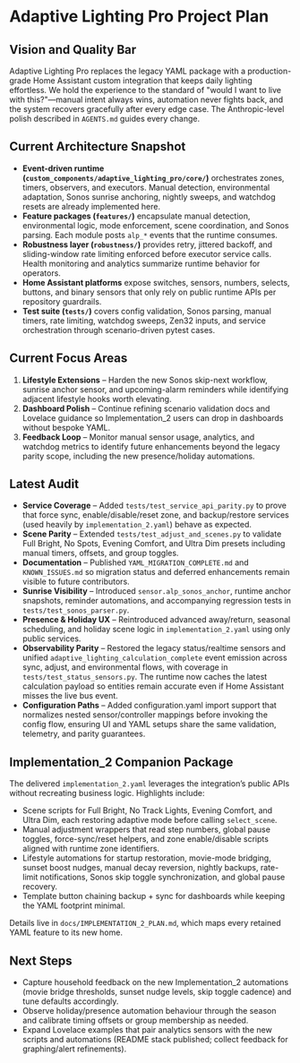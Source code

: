 # Adaptive Lighting Pro Project Plan

## Vision and Quality Bar
Adaptive Lighting Pro replaces the legacy YAML package with a production-grade Home Assistant custom integration that keeps daily lighting effortless. We hold the experience to the standard of "would I want to live with this?"—manual intent always wins, automation never fights back, and the system recovers gracefully after every edge case. The Anthropic-level polish described in `AGENTS.md` guides every change.

## Current Architecture Snapshot
- **Event-driven runtime (`custom_components/adaptive_lighting_pro/core/`)** orchestrates zones, timers, observers, and executors. Manual detection, environmental adaptation, Sonos sunrise anchoring, nightly sweeps, and watchdog resets are already implemented here.
- **Feature packages (`features/`)** encapsulate manual detection, environmental logic, mode enforcement, scene coordination, and Sonos parsing. Each module posts `alp_*` events that the runtime consumes.
- **Robustness layer (`robustness/`)** provides retry, jittered backoff, and sliding-window rate limiting enforced before executor service calls. Health monitoring and analytics summarize runtime behavior for operators.
- **Home Assistant platforms** expose switches, sensors, numbers, selects, buttons, and binary sensors that only rely on public runtime APIs per repository guardrails.
- **Test suite (`tests/`)** covers config validation, Sonos parsing, manual timers, rate limiting, watchdog sweeps, Zen32 inputs, and service orchestration through scenario-driven pytest cases.

## Current Focus Areas
1. **Lifestyle Extensions** – Harden the new Sonos skip-next workflow, sunrise anchor sensor, and upcoming-alarm reminders while identifying adjacent lifestyle hooks worth elevating.
2. **Dashboard Polish** – Continue refining scenario validation docs and Lovelace guidance so Implementation_2 users can drop in dashboards without bespoke YAML.
3. **Feedback Loop** – Monitor manual sensor usage, analytics, and watchdog metrics to identify future enhancements beyond the legacy parity scope, including the new presence/holiday automations.

## Latest Audit
- **Service Coverage** – Added `tests/test_service_api_parity.py` to prove that force sync, enable/disable/reset zone, and backup/restore services (used heavily by `implementation_2.yaml`) behave as expected.
- **Scene Parity** – Extended `tests/test_adjust_and_scenes.py` to validate Full Bright, No Spots, Evening Comfort, and Ultra Dim presets including manual timers, offsets, and group toggles.
- **Documentation** – Published `YAML_MIGRATION_COMPLETE.md` and `KNOWN_ISSUES.md` so migration status and deferred enhancements remain visible to future contributors.
- **Sunrise Visibility** – Introduced `sensor.alp_sonos_anchor`, runtime anchor snapshots, reminder automations, and accompanying regression tests in `tests/test_sonos_parser.py`.
- **Presence & Holiday UX** – Reintroduced advanced away/return, seasonal scheduling, and holiday scene logic in `implementation_2.yaml` using only public services.
- **Observability Parity** – Restored the legacy status/realtime sensors and unified `adaptive_lighting_calculation_complete` event emission across sync, adjust, and environmental flows, with coverage in `tests/test_status_sensors.py`. The runtime now caches the latest calculation payload so entities remain accurate even if Home Assistant misses the live bus event.
- **Configuration Paths** – Added configuration.yaml import support that normalizes nested sensor/controller mappings before invoking the config flow, ensuring UI and YAML setups share the same validation, telemetry, and parity guarantees.

## Implementation_2 Companion Package
The delivered `implementation_2.yaml` leverages the integration’s public APIs without recreating business logic. Highlights include:
- Scene scripts for Full Bright, No Track Lights, Evening Comfort, and Ultra Dim, each restoring adaptive mode before calling `select_scene`.
- Manual adjustment wrappers that read step numbers, global pause toggles, force-sync/reset helpers, and zone enable/disable scripts aligned with runtime zone identifiers.
- Lifestyle automations for startup restoration, movie-mode bridging, sunset boost nudges, manual decay reversion, nightly backups, rate-limit notifications, Sonos skip toggle synchronization, and global pause recovery.
- Template button chaining backup + sync for dashboards while keeping the YAML footprint minimal.

Details live in `docs/IMPLEMENTATION_2_PLAN.md`, which maps every retained YAML feature to its new home.

## Next Steps
- Capture household feedback on the new Implementation_2 automations (movie bridge thresholds, sunset nudge levels, skip toggle cadence) and tune defaults accordingly.
- Observe holiday/presence automation behaviour through the season and calibrate timing offsets or group membership as needed.
- Expand Lovelace examples that pair analytics sensors with the new scripts and automations (README stack published; collect feedback for graphing/alert refinements).
